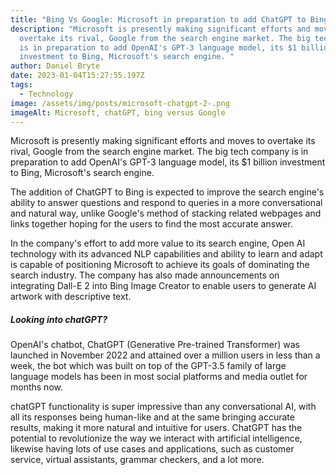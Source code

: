 ```yaml
---
title: "Bing Vs Google: Microsoft in preparation to add ChatGPT to Bing"
description: "Microsoft is presently making significant efforts and moves to
  overtake its rival, Google from the search engine market. The big tech company
  is in preparation to add OpenAI's GPT-3 language model, its $1 billion
  investment to Bing, Microsoft's search engine. "
author: Daniel Bryte
date: 2023-01-04T15:27:55.197Z
tags:
  - Technology
image: /assets/img/posts/microsoft-chatgpt-2-.png
imageAlt: Microsoft, chatGPT, bing versus Google
---
```

Microsoft is presently making significant efforts and moves to overtake its rival, Google from the search engine market. The big tech company is in preparation to add OpenAI's GPT-3 language model, its $1 billion investment to Bing, Microsoft's search engine. 

The addition of ChatGPT to Bing is expected to improve the search engine's ability to answer questions and respond to queries in a  more conversational and natural way, unlike Google's method of stacking related webpages and links together hoping for the users to find the most accurate answer.

In the company's effort to add more value to its search engine, Open AI technology with its advanced NLP capabilities and ability to learn and adapt is capable of positioning Microsoft to achieve its goals of dominating the search industry. The company has also made announcements on integrating Dall-E 2 into Bing Image Creator to enable users to generate AI artwork with descriptive text.

##### Looking into chatGPT?

OpenAI's chatbot, ChatGPT (Generative Pre-trained Transformer) was launched in November 2022 and attained over a million users in less than a week, the bot which was built on top of the GPT-3.5 family of large language models has been in most social platforms and media outlet for months now.

chatGPT functionality is super impressive than any conversational AI, with all its responses being human-like and at the same bringing accurate results,  making it more natural and intuitive for users. ChatGPT has the potential to revolutionize the way we interact with artificial intelligence, likewise having lots of use cases and applications, such as customer service, virtual assistants, grammar checkers, and a lot more.